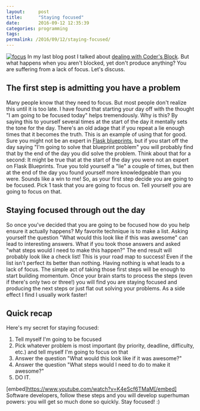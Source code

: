 ```yaml
---
layout:     post
title:      "Staying focused"
date:       2016-09-12 12:35:39
categories: programming
tags:  
permalink: /2016/09/12/staying-focused/
---
```

[![focus](https://ironboundsoftware.com/blog/wp-content/uploads/2016/09/focus-1.jpg)](https://ironboundsoftware.com/blog/wp-content/uploads/2016/09/focus-1.jpg) In my last blog post I talked about [dealing with Coder's Block](https://ironboundsoftware.com/blog/2016/09/05/coders-block/). But what happens when you aren't blocked, yet don't produce anything? You are suffering from a lack of focus. Let's discuss. 

## The first step is admitting you have a problem

Many people know that they need to focus. But most people don't realize this until it is too late. I have found that starting your day off with the thought "I am going to be focused today" helps tremendously. Why is this? By saying this to yourself several times at the start of the day it mentally sets the tone for the day. There's an old adage that if you repeat a lie enough times that it becomes the truth. This is an example of using that for good. Sure you might not be an expert in [Flask blueprints](http://flask.pocoo.org/docs/0.11/blueprints/), but if you start off the day saying "I'm going to solve that blueprint problem" you will probably find that by the end of the day you did solve the problem. Think about that for a second: It might be true that at the start of the day you were not an expert on Flask Blueprints. True you told yourself a "lie" a couple of times, but then at the end of the day you found yourself more knowledgeable than you were. Sounds like a win to me! So, as your first step decide you are going to be focused. Pick 1 task that you are going to focus on. Tell yourself you are going to focus on that. 

## Staying focused through out the day

So once you've decided that you are going to be focused how do you help ensure it actually happens? My favorite technique is to make a list. Asking yourself the question "What would this look like if this was awesome" can lead to interesting answers. What if you took those answers and asked "what steps would I need to make this happen?" The end result will probably look like a check list! This is your road map to success! Even if the list isn't perfect its better than nothing. Having nothing is what leads to a lack of focus. The simple act of taking those first steps will be enough to start building momentum. Once your brain starts to process the steps (even if there's only two or three!) you will find you are staying focused and producing the next steps or just flat out solving your problems. As a side effect I find I usually work faster! 

## Quick recap

Here's my secret for staying focused: 

  1. Tell myself I'm going to be focused
  2. Pick whatever problem is most important (by priority, deadline, difficulty, etc.) and tell myself I'm going to focus on that
  3. Answer the question "What would this look like if it was awesome?"
  4. Answer the question "What steps would I need to do to make it awesome?"
  5. DO IT.

[embed]https://www.youtube.com/watch?v=K4eScf6TMaM[/embed] Software developers, follow these steps and you will develop superhuman powers: you will get so much done so quickly. Stay focused! :)
